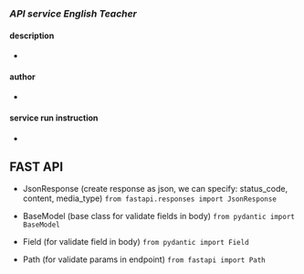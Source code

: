 ### *API service English Teacher*


#### description

- 

#### author

- 

#### service run instruction

- 


## FAST API

- JsonResponse (create response as json, we can specify: status_code, content, media_type) 
```from fastapi.responses import JsonResponse```

- BaseModel (base class for validate fields in body) 
```from pydantic import BaseModel```

- Field (for validate field in body) 
```from pydantic import Field```

- Path (for validate params in endpoint) 
```from fastapi import Path```